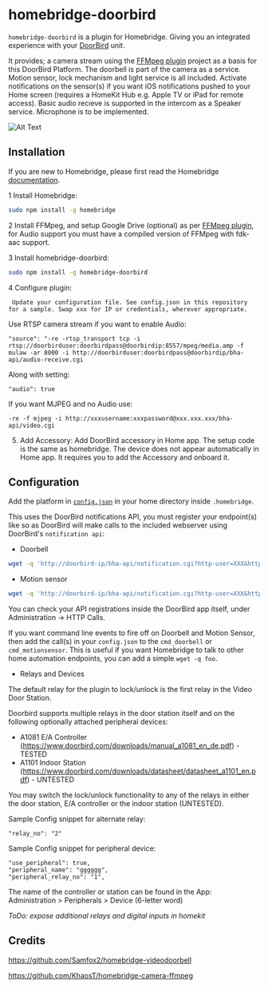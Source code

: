 # homebridge-doorbird

`homebridge-doorbird` is a plugin for Homebridge.  Giving you an integrated experience with your [DoorBird](https://www.doorbird.com) unit.

It provides; a camera stream using the [FFMpeg plugin](https://github.com/KhaosT/homebridge-camera-ffmpeg) project as a basis for this DoorBird Platform.  The doorbell is part of the camera as a service.  Motion sensor, lock mechanism and light service is all included. Activate notifications on the sensor(s) if you want iOS notifications pushed to your Home screen (requires a HomeKit Hub e.g. Apple TV or iPad for remote access).  Basic audio recieve is supported in the intercom as a Speaker service.  Microphone is to be implemented.

![Alt Text](https://github.com/brownad/homebridge-doorbird/blob/master/doorbird.gif)

## Installation

If you are new to Homebridge, please first read the Homebridge [documentation](https://www.npmjs.com/package/homebridge).

1 Install Homebridge:
```sh
sudo npm install -g homebridge
```
2 Install FFMpeg, and setup Google Drive (optional) as per  [FFMpeg plugin](https://github.com/KhaosT/homebridge-camera-ffmpeg), for Audio support you must have a compiled version of FFMpeg with fdk-aac support.

3 Install homebridge-doorbird:
```sh
sudo npm install -g homebridge-doorbird
```
4 Configure plugin:
```
 Update your configuration file. See config.json in this repository for a sample. Swap xxx for IP or credentials, wherever appropriate. 
```

Use RTSP camera stream if you want to enable Audio:

`"source": "-re -rtsp_transport tcp -i rtsp://doorbirduser:doorbirdpass@doorbirdip:8557/mpeg/media.amp -f mulaw -ar 8000 -i http://doorbirduser:doorbirdpass@doorbirdip/bha-api/audio-receive.cgi`

Along with setting:

`"audio": true`

If you want MJPEG and no Audio use: 

`-re -f mjpeg -i http://xxxusername:xxxpassword@xxx.xxx.xxx/bha-api/video.cgi` 

5. Add Accessory:
Add DoorBird accessory in Home app. The setup code is the same as homebridge.  The device does not appear automatically in Home app.  It requires you to add the Accessory and onboard it.

## Configuration

Add the platform in [`config.json`](https://github.com/brownad/homebridge-doorbird/blob/master/config.json) in your home directory inside `.homebridge`.  

This uses the DoorBird notifications API, you must register your endpoint(s) like so as DoorBird will make calls to the included webserver using DoorBird's `notification api`:

* Doorbell
```sh
wget -q 'http://doorbird-ip/bha-api/notification.cgi?http-user=XXX&http-password=XXX&event=doorbell&subscribe=1&url=http://homebridge-ip:5005/doorbell.html'
```
* Motion sensor
```sh
wget -q 'http://doorbird-ip/bha-api/notification.cgi?http-user=XXX&http-password=XXX&event=motionsensor&subscribe=1&url=http://homebridge-ip:5005/motion.html'
```

You can check your API registrations inside the DoorBird app itself, under Administration -> HTTP Calls.

If you want command line events to fire off on Doorbell and Motion Sensor, then add the call(s) in your `config.json` to the `cmd_doorbell` or `cmd_motionsensor`.
This is useful if you want Homebridge to talk to other home automation endpoints, you can add a simple `wget -q foo`.

* Relays and Devices

The default relay for the plugin to lock/unlock is the first relay in the Video Door Station.

Doorbird supports multiple relays in the door station itself and on the following optionally attached peripheral devices:
- A1081 E/A Controller (https://www.doorbird.com/downloads/manual_a1081_en_de.pdf) - TESTED
- A1101 Indoor Station (https://www.doorbird.com/downloads/datasheet/datasheet_a1101_en.pdf) - UNTESTED

You may switch the lock/unlock functionality to any of the relays in either the door station, E/A controller or the indoor station (UNTESTED).

Sample Config snippet for alternate relay:
```
"relay_no": "2"
````

Sample Config snippet for peripheral device:
```
"use_peripheral": true,
"peripheral_name": "gggggg",
"peripheral_relay_no": "1",
```

The name of the controller or station can be found in the App: 
Administration > Peripherals > Device (6-letter word)

_ToDo: expose additional relays and digital inputs in homekit_


## Credits
https://github.com/Samfox2/homebridge-videodoorbell

https://github.com/KhaosT/homebridge-camera-ffmpeg
